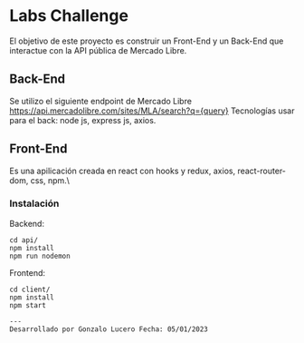 # Labs Challenge

El objetivo de este proyecto es construir un Front-End y un Back-End que interactue con la API pública de Mercado Libre.


## Back-End

Se utilizo el siguiente endpoint de Mercado Libre https://api.mercadolibre.com/sites/MLA/search?q={query}
Tecnologías usar para el back: node js, express js, axios.

## Front-End

Es una apilicación creada en react con hooks y redux, axios, react-router-dom, css, npm.\


### Instalación
Backend:
```
cd api/
npm install
npm run nodemon
```
Frontend:
```
cd client/
npm install
npm start

---
Desarrollado por Gonzalo Lucero Fecha: 05/01/2023



